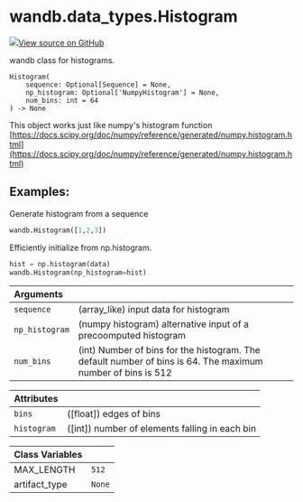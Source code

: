 # wandb.data\_types.Histogram

[![](https://www.tensorflow.org/images/GitHub-Mark-32px.png)View source on GitHub](https://www.github.com/wandb/client/tree/c129c32964aca6a8509d98a0cc3c9bc46f2d8a4c/wandb/sdk/data_types.py#L265-L341)

wandb class for histograms.

```text
Histogram(
    sequence: Optional[Sequence] = None,
    np_histogram: Optional['NumpyHistogram'] = None,
    num_bins: int = 64
) -> None
```

This object works just like numpy's histogram function [https://docs.scipy.org/doc/numpy/reference/generated/numpy.histogram.html](https://docs.scipy.org/doc/numpy/reference/generated/numpy.histogram.html)

## Examples:

Generate histogram from a sequence

```python
wandb.Histogram([1,2,3])
```

Efficiently initialize from np.histogram.

```python
hist = np.histogram(data)
wandb.Histogram(np_histogram=hist)
```

| Arguments |  |
| :--- | :--- |
|  `sequence` |  \(array\_like\) input data for histogram |
|  `np_histogram` |  \(numpy histogram\) alternative input of a precoomputed histogram |
|  `num_bins` |  \(int\) Number of bins for the histogram. The default number of bins is 64. The maximum number of bins is 512 |

| Attributes |  |
| :--- | :--- |
|  `bins` |  \(\[float\]\) edges of bins |
|  `histogram` |  \(\[int\]\) number of elements falling in each bin |

| Class Variables |  |
| :--- | :--- |
|  MAX\_LENGTH |  `512` |
|  artifact\_type |  `None` |

